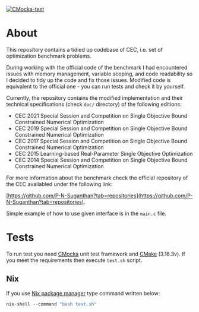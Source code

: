 [![CMocka-test](https://github.com/ewarchul/cec/workflows/CMocka-test/badge.svg)](https://github.com/ewarchul/cec/actions)

# About 

This repository contains a tidied up codebase of CEC, i.e. set of optimization benchmark problems.

During working with the official code of the benchmark I had encountered issues with memory management, variable scoping, and code readability so I decided to tidy up the code and fix those issues.
Modified code is equivalent to the official one - you can run tests and check it by yourself. 

Currently, the repository contains the modified implementation and their technical specifications (check `doc/` directory) of the following editions: 

- CEC 2021 Special Session and Competition on Single Objective Bound Constrained Numerical Optimization
- CEC 2019 Special Session and Competition on Single Objective Bound Constrained Numerical Optimization
- CEC 2017 Special Session and Competition on Single Objective Bound Constrained Numerical Optimization
- CEC 2015 Learning-based Real-Parameter Single Objective Optimization
- CEC 2014 Special Session and Competition on Single Objective Bound Constrained Numerical Optimization

For more information about the benchmark check the official repository of the CEC availabled under the
following link:

[https://github.com/P-N-Suganthan?tab=repositories](https://github.com/P-N-Suganthan?tab=repositories).

Simple example of how to use given interface is in the `main.c` file. 


# Tests

To run test you need [CMocka](https://cmocka.org/) unit test framework and [CMake](https://cmake.org/) (3.16.3v). 
If you meet the requirements then execute `test.sh` script.

## Nix 

If you use [Nix package manager](https://nixos.org/) type command written below:

```Nix
nix-shell --command "bash test.sh"
```
